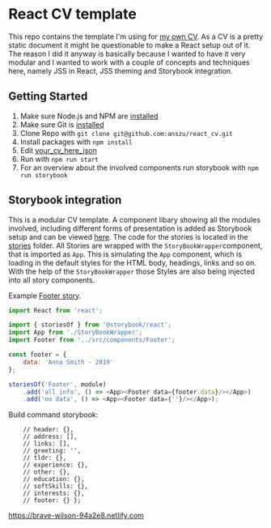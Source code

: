 # React CV template

This repo contains the template I'm using for [my own CV](https://anszu.github.io/).
As a CV is a pretty static document it might be questionable to make a React setup out of it. The reason I did it anyway is basically because I wanted to have it very modular and I wanted to work with a couple of concepts and techniques here, namely
JSS in React, JSS theming and Storybook integration.

## Getting Started

1. Make sure Node.js and NPM are [installed](https://nodejs.org/en/download/) 
2. Make sure Git is [installed](https://git-scm.com/book/en/v2/Getting-Started-Installing-Git)
3. Clone Repo with ```git clone git@github.com:anszu/react_cv.git```
4. Install packages with ```npm install```
5. Edit [your_cv_here_json](https://github.com/anszu/react_cv/blob/master/src/your_cv_here.json)
6. Run with ```npm run start```
7. For an overview about the involved components run storybook with ```npm run storybook```

## Storybook integration

This is a modular CV template. A component libary showing all the modules involved, including different forms of presentation is added as Storybook setup and can be viewed [here](https://brave-wilson-94a2e8.netlify.com).
The code for the stories is located in the [stories](https://github.com/anszu/react_cv/tree/master/stories) folder.
All Stories are wrapped with the ```StoryBookWrapper```component, that is imported as ```App```. This is simulating the ```App``` component, which is loading in the default styles for the HTML body, headings, links and so on. With the help of the ```StoryBookWrapper``` those Styles are also being injected into all story components.

Example [Footer story](https://github.com/anszu/react_cv/blob/master/stories/footer.stories.js).

```javascript
import React from 'react';

import { storiesOf } from '@storybook/react';
import App from './StoryBookWrapper';
import Footer from '../src/components/Footer';

const footer = {
    data: 'Anna Smith - 2019'
};

storiesOf('Footer', module)
    .add('all info', () => <App><Footer data={footer.data}/></App>)
    .add('no data', () => <App><Footer data={''}/></App>);
```

Build command storybook: 


        // header: {},
        // address: [],
        // links: [],
        // greeting: '',
        // tldr: {},
        // experience: {},
        // other: {},
        // education: {},
        // softSkills: {},
        // interests: {},
        // footer: {} };

https://brave-wilson-94a2e8.netlify.com
